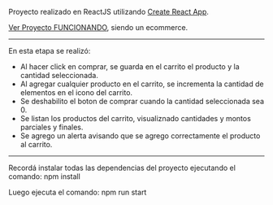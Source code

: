 Proyecto realizado en ReactJS utilizando [Create React App](https://github.com/facebook/create-react-app).

[Ver Proyecto FUNCIONANDO](https://agusvigno.github.io/react-ecommerce), siendo un ecommerce.

* ** *** **** ***** **** *** ** * 

En esta etapa se realizó:
* Al hacer click en comprar, se guarda en el carrito el producto y la cantidad seleccionada.
* Al agregar cualquier producto en el carrito, se incrementa la cantidad de elementos en el icono del carrito.
* Se deshabilito el boton de comprar cuando la cantidad seleccionada sea 0.
* Se listan los productos del carrito, visualiznado cantidades y montos parciales y finales.
* Se agrego un alerta avisando que se agrego correctamente el producto al carrito.

* ** *** **** ***** **** *** ** * 

Recordá instalar todas las dependencias del proyecto ejecutando el comando: npm install

Luego ejecuta el comando: npm run start